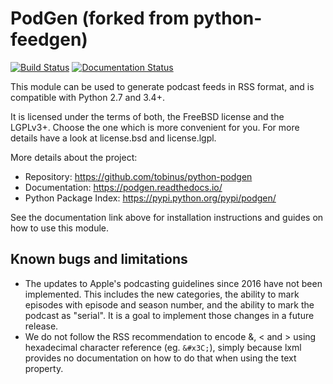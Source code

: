 PodGen (forked from python-feedgen)
===================================

[![Build Status](https://travis-ci.org/tobinus/python-podgen.svg?branch=master)](https://travis-ci.org/tobinus/python-podgen)
[![Documentation Status](https://readthedocs.org/projects/podgen/badge/?version=latest)](http://podgen.readthedocs.io/en/latest/?badge=latest)


This module can be used to generate podcast feeds in RSS format, and is
compatible with Python 2.7 and 3.4+.

It is licensed under the terms of both, the FreeBSD license and the LGPLv3+.
Choose the one which is more convenient for you. For more details have a look
at license.bsd and license.lgpl.

More details about the project:

- Repository:            https://github.com/tobinus/python-podgen
- Documentation:         https://podgen.readthedocs.io/
- Python Package Index:  https://pypi.python.org/pypi/podgen/


See the documentation link above for installation instructions and
guides on how to use this module.

Known bugs and limitations
--------------------------

* The updates to Apple's podcasting guidelines since 2016 have not been
  implemented. This includes the new categories, the ability to mark episodes
  with episode and season number, and the ability to mark the podcast as
  "serial". It is a goal to implement those changes in a future release.
* We do not follow the RSS recommendation to encode &amp;, &lt; and &gt; using
  hexadecimal character reference (eg. `&#x3C;`), simply because lxml provides
  no documentation on how to do that when using the text property.
